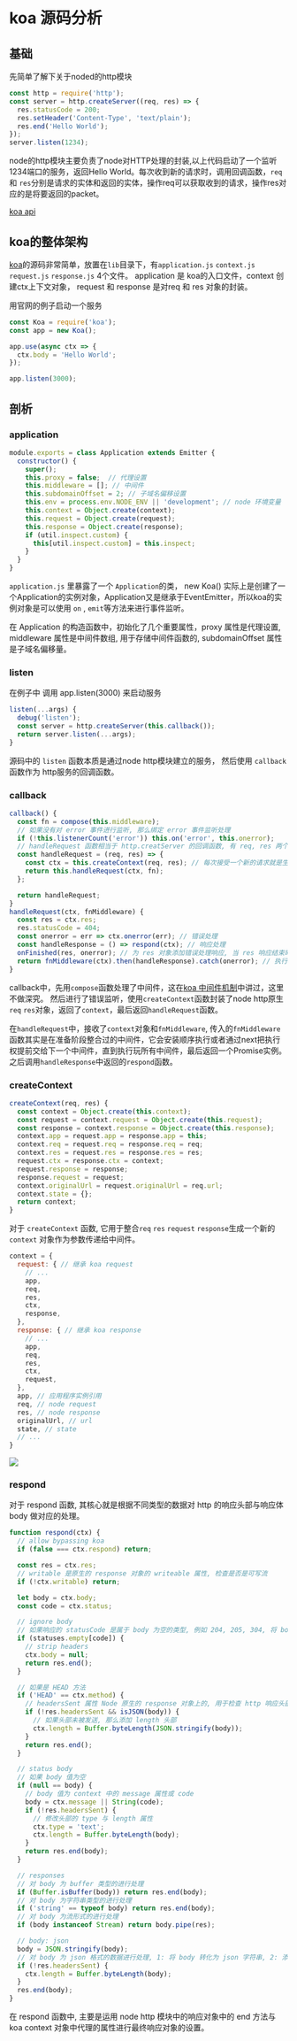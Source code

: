 # koa 源码分析

## 基础

先简单了解下关于noded的http模块

```js
const http = require('http');
const server = http.createServer((req, res) => {
  res.statusCode = 200;
  res.setHeader('Content-Type', 'text/plain');
  res.end('Hello World');
});
server.listen(1234);
```

node的http模块主要负责了node对HTTP处理的封装,以上代码启动了一个监听1234端口的服务，返回Hello World。每次收到新的请求时，调用回调函数，`req` 和 `res`分别是请求的实体和返回的实体，操作req可以获取收到的请求，操作res对应的是将要返回的packet。

[koa api](https://koa.bootcss.com/)

## koa的整体架构

[koa](https://github.com/koajs/koa)的源码非常简单，放置在`lib`目录下，有`application.js` `context.js` `request.js` `response.js` 4个文件。 application 是 koa的入口文件，context 创建ctx上下文对象， request 和 response 是对req 和 res 对象的封装。

用官网的例子启动一个服务

```js
const Koa = require('koa');
const app = new Koa();

app.use(async ctx => {
  ctx.body = 'Hello World';
});

app.listen(3000);
```

## 剖析

### application 

```js
module.exports = class Application extends Emitter {
  constructor() {
    super();
    this.proxy = false;  // 代理设置
    this.middleware = []; // 中间件
    this.subdomainOffset = 2; // 子域名偏移设置
    this.env = process.env.NODE_ENV || 'development'; // node 环境变量
    this.context = Object.create(context);
    this.request = Object.create(request);
    this.response = Object.create(response);
    if (util.inspect.custom) {
      this[util.inspect.custom] = this.inspect;
    }
  }
}
```

`application.js` 里暴露了一个 `Application`的类， new Koa() 实际上是创建了一个Application的实例对象，Application又是继承于EventEmitter，所以koa的实例对象是可以使用 `on` , `emit`等方法来进行事件监听。

在 Application 的构造函数中，初始化了几个重要属性，proxy 属性是代理设置, middleware 属性是中间件数组, 用于存储中间件函数的, subdomainOffset 属性是子域名偏移量。

### listen

在例子中 调用 app.listen(3000) 来启动服务

```js
listen(...args) {
  debug('listen');
  const server = http.createServer(this.callback());
  return server.listen(...args);
}
```

源码中的 `listen` 函数本质是通过node http模块建立的服务， 然后使用 `callback`函数作为 http服务的回调函数。

### callback

```js
callback() {
  const fn = compose(this.middleware);
  // 如果没有对 error 事件进行监听, 那么绑定 error 事件监听处理
  if (!this.listenerCount('error')) this.on('error', this.onerror);
  // handleRequest 函数相当于 http.creatServer 的回调函数, 有 req, res 两个参数, 代表原生的 request, response 对象.
  const handleRequest = (req, res) => {
    const ctx = this.createContext(req, res); // 每次接受一个新的请求就是生成一次全新的 context
    return this.handleRequest(ctx, fn);
  };

  return handleRequest;
}
handleRequest(ctx, fnMiddleware) {
  const res = ctx.res;
  res.statusCode = 404;
  const onerror = err => ctx.onerror(err); // 错误处理
  const handleResponse = () => respond(ctx); // 响应处理
  onFinished(res, onerror); // 为 res 对象添加错误处理响应, 当 res 响应结束时, 执行 context 中的 onerror 函数(这里需要注意区分 context 与 koa 实例中的 onerror)
  return fnMiddleware(ctx).then(handleResponse).catch(onerror); // 执行中间件数组所有函数, 并结束时调用 respond 函数
}
```

callback中，先用`compose`函数处理了中间件，这在[koa 中间件机制](https://github.com/rywaroy/learn/tree/master/learn12)中讲过，这里不做深究。 然后进行了错误监听，使用`createContext`函数封装了node http原生`req` `res`对象，返回了`context`，最后返回`handleRequest`函数。

在`handleRequest`中，接收了`context`对象和`fnMiddleware`, 传入的`fnMiddleware`函数其实是在准备阶段整合过的中间件，它会安装顺序执行或者通过next把执行权提前交给下一个中间件，直到执行玩所有中间件，最后返回一个Promise实例。之后调用`handleResponse`中返回的`respond`函数。

### createContext

```js
createContext(req, res) {
  const context = Object.create(this.context);
  const request = context.request = Object.create(this.request);
  const response = context.response = Object.create(this.response);
  context.app = request.app = response.app = this;
  context.req = request.req = response.req = req;
  context.res = request.res = response.res = res;
  request.ctx = response.ctx = context;
  request.response = response;
  response.request = request;
  context.originalUrl = request.originalUrl = req.url;
  context.state = {};
  return context;
}
```

对于 `createContext` 函数, 它用于整合`req` `res` `request` `response`生成一个新的 `context` 对象作为参数传递给中间件。

```js
context = {
  request: { // 继承 koa request
    // ...
    app,
    req,
    res,
    ctx,
    response, 
  }, 
  response: { // 继承 koa response 
    // ...
    app,
    req,
    res,
    ctx,
    request, 
  },
  app, // 应用程序实例引用
  req, // node request
  res, // node response
  originalUrl, // url
  state, // state
  // ...
}
```

![](./learn13_01.png)


### respond

对于 respond 函数, 其核心就是根据不同类型的数据对 http 的响应头部与响应体 body 做对应的处理。

```js
function respond(ctx) {
  // allow bypassing koa
  if (false === ctx.respond) return;

  const res = ctx.res;
  // writable 是原生的 response 对象的 writeable 属性, 检查是否是可写流
  if (!ctx.writable) return;

  let body = ctx.body;
  const code = ctx.status;

  // ignore body
  // 如果响应的 statusCode 是属于 body 为空的类型, 例如 204, 205, 304, 将 body 置为 null
  if (statuses.empty[code]) {
    // strip headers
    ctx.body = null;
    return res.end();
  }

  // 如果是 HEAD 方法
  if ('HEAD' == ctx.method) {
    // headersSent 属性 Node 原生的 response 对象上的, 用于检查 http 响应头部是否已经被发送
    if (!res.headersSent && isJSON(body)) {
      // 如果头部未被发送, 那么添加 length 头部
      ctx.length = Buffer.byteLength(JSON.stringify(body));
    }
    return res.end();
  }

  // status body
  // 如果 body 值为空
  if (null == body) {
    // body 值为 context 中的 message 属性或 code
    body = ctx.message || String(code);
    if (!res.headersSent) {
      // 修改头部的 type 与 length 属性
      ctx.type = 'text';
      ctx.length = Buffer.byteLength(body);
    }
    return res.end(body);
  }

  // responses
  // 对 body 为 buffer 类型的进行处理
  if (Buffer.isBuffer(body)) return res.end(body);
  // 对 body 为字符串类型的进行处理
  if ('string' == typeof body) return res.end(body);
  // 对 body 为流形式的进行处理
  if (body instanceof Stream) return body.pipe(res);

  // body: json
  body = JSON.stringify(body);
  // 对 body 为 json 格式的数据进行处理, 1: 将 body 转化为 json 字符串, 2: 添加 length 头部信息
  if (!res.headersSent) {
    ctx.length = Buffer.byteLength(body);
  }
  res.end(body);
}
```

在 respond 函数中, 主要是运用 node http 模块中的响应对象中的 end 方法与 koa context 对象中代理的属性进行最终响应对象的设置。